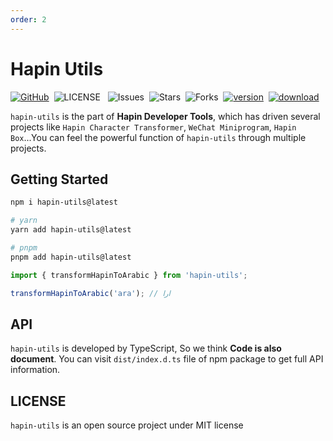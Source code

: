 ```yaml
---
order: 2
---
```


# Hapin Utils

[![GitHub](https://img.shields.io/badge/GtHub-hapin--utils-lightgrey)](https://github.com/ha-pin/hapin-utils)&nbsp;
![LICENSE](https://img.shields.io/github/license/ha-pin/hapin-utils) &nbsp;
![Issues](https://img.shields.io/github/issues/ha-pin/hapin-utils)&nbsp;
![Stars](https://img.shields.io/github/stars/ha-pin/hapin-arabic)&nbsp;
![Forks](https://img.shields.io/github/forks/ha-pin/hapin-utils)&nbsp;
[![version](https://img.shields.io/npm/v/hapin-utils.svg)](https://www.npmjs.com/package/hapin-utils)&nbsp;
[![download](https://img.shields.io/npm/dm/hapin-utils.svg)](https://www.npmjs.com/package/hapin-utils)

`hapin-utils` is the part of **Hapin Developer Tools**, which has driven several projects like `Hapin Character Transformer`, `WeChat Miniprogram`, `Hapin Box`...You can feel the powerful function of `hapin-utils` through multiple projects.

## Getting Started

```bash
npm i hapin-utils@latest

# yarn
yarn add hapin-utils@latest

# pnpm
pnpm add hapin-utils@latest
```

```ts
import { transformHapinToArabic } from 'hapin-utils';

transformHapinToArabic('ara'); // ارا
```

## API

`hapin-utils` is developed by TypeScript, So we think **Code is also document**. You can visit `dist/index.d.ts` file of npm package to get full API information.

## LICENSE

`hapin-utils` is an open source project under MIT license
